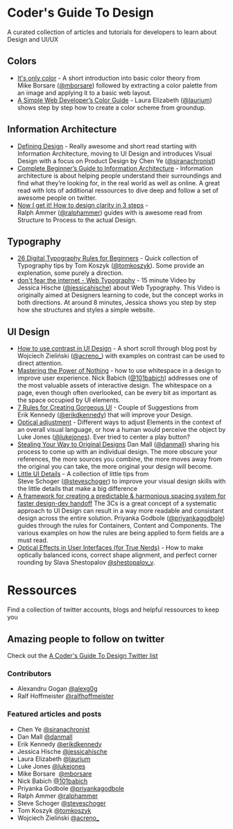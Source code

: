 
# Coder's Guide To Design
A curated collection of articles and tutorials for developers to learn about Design and UI/UX


## Colors

- [It's only color](https://robots.thoughtbot.com/Its-only-color) - A short introduction into basic color theory from Mike&nbsp;Borsare&nbsp;([@mborsare](https://twitter.com/mborsare)) followed by extracting a color palette from an image and applying it to a basic web layout.
- [A Simple Web Developer’s Color Guide](https://www.smashingmagazine.com/2016/04/web-developer-guide-color/) - Laura&nbsp;Elizabeth&nbsp;([@laurium](https://twitter.com/laurium)) shows step by step how to create a color scheme from groundup.


## Information Architecture
- [Defining Design](https://medium.com/hh-design/defining-the-big-d-afc856b4b8d) - Really awesome and short read starting with Information Architecture, moving to UI Design and introduces Visual Design with a focus on Product Design by Chen&nbsp;Ye&nbsp;([@siranachronist](https://twitter.com/siranachronist))
- [Complete Beginner’s Guide to Information Architecture](http://www.uxbooth.com/articles/complete-beginners-guide-to-information-architecture/) - Information architecture is about helping people understand their surroundings and find what they’re looking for, in the real world as well as online. A great read with lots of additional ressources to dive deep and follow a set of awesome people on twitter. 
- [Now I get it! How to design clarity in 3 steps](https://blog.prototypr.io/now-i-get-it-b97b022a380c) - Ralph&nbsp;Ammer&nbsp;([@ralphammer](https://twitter.com/ralphammer)) guides with is awesome read from Structure to Process to the actual Design.


## Typography
- [26 Digital Typography Rules for Beginners](https://medium.com/product-design-ux-ui/26-digital-typography-rules-for-beginners-a04c6a5aaff3) - Quick collection of Typography tips by Tom&nbsp;Koszyk&nbsp;([@tomkoszyk](https://twitter.com/tomkoszyk)). Some provide an explenation, some purely a direction.
- [don't fear the internet - Web Typography](http://www.dontfeartheinternet.com/07-web-typography/) - 15 minute Video by Jessica&nbsp;Hische&nbsp;([@jessicahische](https://twitter.com/jessicahische)) about Web Typography. This Video is originally aimed at Designers learning to code, but the concept works in both directions. At around 8 minutes, Jessica shows you step by step how she structures and styles a simple website. 


## UI Design 
- [How to use contrast in UI Design](https://blog.prototypr.io/how-contrast-works-in-ui-design-21bf75a5a2bf) - A short scroll through blog post by Wojciech&nbsp;Zieliński&nbsp;([@acreno_](https://twitter.com/acreno_)) with examples on contrast can be used to direct attention. 
- [Mastering the Power of Nothing](https://medium.springboard.com/mastering-the-power-of-nothing-a9f6971f1fd) - how to use whitespace in a design to improve user experience. Nick&nbsp;Babich&nbsp;([@101babich](https://twitter.com/101babich)) addresses one of the most valuable assets of interactive design. The whitespace on a page, even though often overlooked, can be every bit as important as the space occupied by UI elements.
- [7 Rules for Creating Gorgeous UI](https://medium.com/@erikdkennedy/7-rules-for-creating-gorgeous-ui-part-1-559d4e805cda) - Couple of Suggestions from Erik&nbsp;Kennedy&nbsp;([@erikdkennedy](https://twitter.com/erikdkennedy)) that will improve your Design. 
- [Optical adjustment](https://medium.com/@lukejones/optical-adjustment-b55492a1165c) - Different ways to adjust Elements in the context of an overall visual language, or how a human would perceive the object by Luke&nbsp;Jones&nbsp;([@lukejones](https://twitter.com/lukejones)). Ever tried to center a play button?
- [Stealing Your Way to Original Designs](http://danmall.me/articles/stealing-your-way-to-original-designs/) Dan&nbsp;Mall&nbsp;([@danmall](https://twitter.com/danmall)) sharing his process to come up with an individual design. The more obscure your references, the more sources you combine, the more moves away from the original you can take, the more original your design will become.
- [Little UI Details](https://twitter.com/i/moments/880688233641848832) - A collection of little tips from Steve&nbsp;Schoger&nbsp;([@steveschoger](https://twitter.com/steveschoger)) to improve your visual design skills with the little details that make a big difference 
- [A framework for creating a predictable & harmonious spacing system for faster design-dev handoff](https://blog.prototypr.io/a-framework-for-creating-a-predictable-and-harmonious-spacing-system-8eee8aaf773c) The 3Cs is a great concept of a systematic approach to UI Design can result in a way more readable and consistant design across the entire solution. Priyanka&nbsp;Godbole&nbsp;([@priyankagodbole](https://twitter.com/priyankagodbole)) guides through the rules for Containers, Content and Components. The various examples on how the rules are being applied to form fields are a must read.
- [Optical Effects in User Interfaces (for True Nerds)](https://medium.muz.li/optical-effects-9fca82b4cd9a) - How to make optically balanced icons, correct shape alignment, and perfect corner rounding by Slava Shestopalov [@shestopalov_v](https://twitter.com/shestopalov_v).


# Ressources
Find a collection of twitter accounts, blogs and helpful ressources to keep you 

## Amazing people to follow on twitter
Check out the [A Coder's Guide To Design Twitter list](https://twitter.com/AlexG0G/lists/a-coder-s-guide-to-design)

### Contributors
- Alexandru&nbsp;Gogan&nbsp;[@alexg0g](https://twitter.com/@alexg0g) 
- Ralf&nbsp;Hoffmeister&nbsp;[@ralfhoffmeister](https://twitter.com/@ralfhoffmeister) 

### Featured articles and posts
- Chen&nbsp;Ye&nbsp;[@siranachronist](https://twitter.com/siranachronist)
- Dan&nbsp;Mall&nbsp;[@danmall](https://twitter.com/danmall)
- Erik&nbsp;Kennedy&nbsp;[@erikdkennedy](https://twitter.com/erikdkennedy)
- Jessica&nbsp;Hische&nbsp;[@jessicahische](https://twitter.com/jessicahische)
- Laura&nbsp;Elizabeth&nbsp;[@laurium](https://twitter.com/laurium)
- Luke&nbsp;Jones&nbsp;[@lukejones](https://twitter.com/lukejones)
- Mike&nbsp;Borsare&nbsp; [@mborsare](https://twitter.com/mborsare)
- Nick&nbsp;Babich&nbsp;[@101babich](https://twitter.com/101babich)
- Priyanka&nbsp;Godbole&nbsp;[@priyankagodbole](https://twitter.com/priyankagodbole)
- Ralph&nbsp;Ammer&nbsp;[@ralphammer](https://twitter.com/ralphammer)
- Steve&nbsp;Schoger&nbsp;[@steveschoger](https://twitter.com/steveschoger)
- Tom&nbsp;Koszyk&nbsp;[@tomkoszyk](https://twitter.com/tomkoszyk)
- Wojciech&nbsp;Zieliński&nbsp;[@acreno_](https://twitter.com/acreno_)
